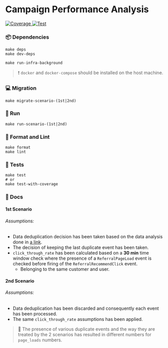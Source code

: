 # Campaign Performance Analysis

<a href="https://codecov.io/gh/mustafasencer/aklamio-challenge" target="_blank">
    <img src="https://img.shields.io/codecov/c/github/mustafasencer/aklamio-challenge?color=%2334D058" alt="Coverage">
</a>

<a href="https://github.com/mustafasencer/aklamio-challenge/actions?query=workflow%3ATest" target="_blank">
    <img src="https://github.com/mustafasencer/aklamio-challenge/workflows/Test/badge.svg" alt="Test">
</a>

### 📦 Dependencies

```shell
make deps
make dev-deps
```

```shell
make run-infra-background
```

> ❗ `docker` and `docker-compose` should be installed on the host machine.

### 💻 Migration

```shell
make migrate-scenario-(1st|2nd)
```

### 💨 Run

```shell
make run-scenario-(1st|2nd)
```

### 💄 Format and Lint

```shell
make format
make lint
```

### 🚨 Tests

```shell
make test
# or
make test-with-coverage
```

### 📝 Docs

#### 1st Scenario

###### Assumptions:

* Data deduplication decision has been taken based on the data analysis done
  in [a link](https://github.com/user/repo/blob/branch/generate_report.py).
* The decision of keeping the last duplicate event has been taken.
* `click_through_rate` has been calculated based on a **30 min** time window check where
  the presence of a `ReferralPageLoad` event is checked before firing of the `ReferralRecommendClick` event.
    * Belonging to the same customer and user.

#### 2nd Scenario

###### Assumptions:

* Data deduplication has been discarded and consequently each event has been processed.
* The same `click_through_rate` assumptions has been applied.

> 📝 The presence of various duplicate events and the way they are treated by the 2 scenarios has resulted in different numbers for ``page_loads`` numbers.
